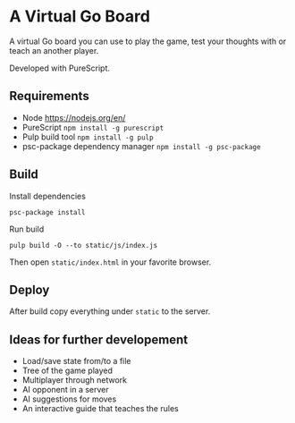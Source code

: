 # A Virtual Go Board

A virtual Go board you can use to play the game, test your thoughts with or teach an another player.

Developed with PureScript.

## Requirements

* Node https://nodejs.org/en/
* PureScript `npm install -g purescript`
* Pulp build tool `npm install -g pulp`
* psc-package dependency manager `npm install -g psc-package`

## Build

Install dependencies

    psc-package install

Run build

    pulp build -O --to static/js/index.js

Then open `static/index.html` in your favorite browser.

## Deploy

After build copy everything under `static` to the server.

## Ideas for further developement

   * Load/save state from/to a file
   * Tree of the game played
   * Multiplayer through network
   * AI opponent in a server
   * AI suggestions for moves
   * An interactive guide that teaches the rules